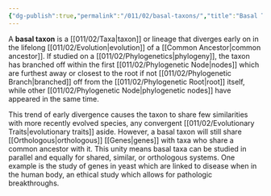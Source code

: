 ```yaml
---
{"dg-publish":true,"permalink":"/011/02/basal-taxons/","title":"Basal Taxons","tags":["BIOL422"],"noteIcon":"1","created":"2024-10-19T20:27:19.017-07:00","updated":"2024-09-26T15:03:32.137-07:00"}
---
```


A **basal taxon** is a [[011/02/Taxa\|taxon]] or lineage that diverges early on in the lifelong [[011/02/Evolution\|evolution]] of a [[Common Ancestor\|common ancestor]]. If studied on a [[011/02/Phylogenetics\|phylogeny]], the taxon has branched off within the first [[011/02/Phylogenetic Node\|nodes]] which are furthest away or closest to the root if not [[011/02/Phylogenetic Branch\|branched]] off from the [[011/02/Phylogenetic Root\|root]] itself, while other [[011/02/Phylogenetic Node\|phylogenetic nodes]] have appeared in the same time.

This trend of early divergence causes the taxon to share few similarities with more recently evolved species, any convergent [[011/02/Evolutionary Traits\|evolutionary traits]] aside. However, a basal taxon will still share [[Orthologous\|orthologous]] [[Genes\|genes]] with taxa who share a common ancestor with it. This unity means basal taxa can be studied in parallel and equally for shared, similar, or orthologous systems. One example is the study of genes in yeast which are linked to disease when in the human body, an ethical study which allows for pathologic breakthroughs.